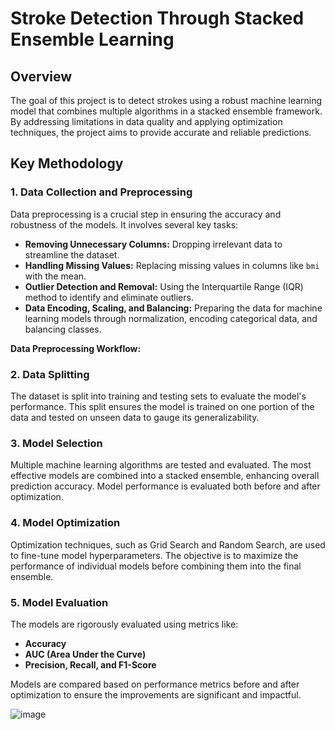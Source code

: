 # Stroke Detection Through Stacked Ensemble Learning

## Overview
The goal of this project is to detect strokes using a robust machine learning model that combines multiple algorithms in a stacked ensemble framework. By addressing limitations in data quality and applying optimization techniques, the project aims to provide accurate and reliable predictions.

## Key Methodology

### 1. Data Collection and Preprocessing
Data preprocessing is a crucial step in ensuring the accuracy and robustness of the models. It involves several key tasks:
- **Removing Unnecessary Columns:** Dropping irrelevant data to streamline the dataset.
- **Handling Missing Values:** Replacing missing values in columns like `bmi` with the mean.
- **Outlier Detection and Removal:** Using the Interquartile Range (IQR) method to identify and eliminate outliers.
- **Data Encoding, Scaling, and Balancing:** Preparing the data for machine learning models through normalization, encoding categorical data, and balancing classes.

**Data Preprocessing Workflow:**

### 2. Data Splitting
The dataset is split into training and testing sets to evaluate the model's performance. This split ensures the model is trained on one portion of the data and tested on unseen data to gauge its generalizability.

### 3. Model Selection
Multiple machine learning algorithms are tested and evaluated. The most effective models are combined into a stacked ensemble, enhancing overall prediction accuracy. Model performance is evaluated both before and after optimization.

### 4. Model Optimization
Optimization techniques, such as Grid Search and Random Search, are used to fine-tune model hyperparameters. The objective is to maximize the performance of individual models before combining them into the final ensemble.

### 5. Model Evaluation
The models are rigorously evaluated using metrics like:
- **Accuracy**
- **AUC (Area Under the Curve)**
- **Precision, Recall, and F1-Score**

Models are compared based on performance metrics before and after optimization to ensure the improvements are significant and impactful.

![image](https://github.com/user-attachments/assets/e238562d-60a8-4bb4-ab3d-a32806da997d)

